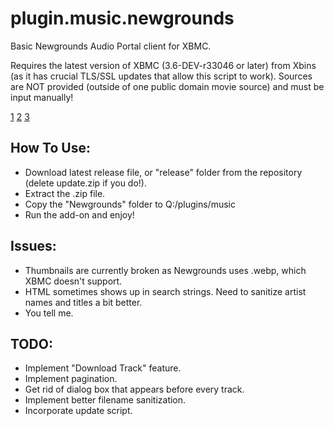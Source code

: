 # plugin.music.newgrounds
Basic Newgrounds Audio Portal client for XBMC.

[](/release/default.tbn)

Requires the latest version of XBMC (3.6-DEV-r33046 or later) from Xbins (as it has crucial TLS/SSL updates that allow this script to work). Sources are NOT provided (outside of one public domain movie source) and must be input manually!

[1](/screenshots/1.png)
[2](/screenshots/2.png)
[3](/screenshots/3.png)

## How To Use:
- Download latest release file, or "release" folder from the repository (delete update.zip if you do!).
- Extract the .zip file.
- Copy the "Newgrounds" folder to Q:/plugins/music
- Run the add-on and enjoy!

## Issues:
- Thumbnails are currently broken as Newgrounds uses .webp, which XBMC doesn't support.
- HTML sometimes shows up in search strings. Need to sanitize artist names and titles a bit better.
- You tell me.

## TODO:
- Implement "Download Track" feature.
- Implement pagination.
- Get rid of dialog box that appears before every track.
- Implement better filename sanitization.
- Incorporate update script.
